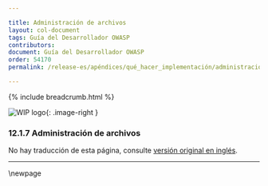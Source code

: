 ```yaml
---

title: Administración de archivos
layout: col-document
tags: Guía del Desarrollador OWASP
contributors:
document: Guía del Desarrollador OWASP
order: 54170
permalink: /release-es/apéndices/qué_hacer_implementación/administración_archivos/

---
```


{% include breadcrumb.html %}

<style type="text/css">
.image-right {
  height: 180px;
  display: block;
  margin-left: auto;
  margin-right: auto;
  float: right;
}
</style>

![WIP logo](../../../assets/images/dg_wip.png "Trabajo en curso"){: .image-right }

### 12.1.7 Administración de archivos

No hay traducción de esta página, consulte [versión original en inglés][release140107].

----

[release140107]: https://github.com/OWASP/www-project-developer-guide/blob/main/release/14-appendices/01-implementation-dos-donts/07-file-management.md

\newpage
